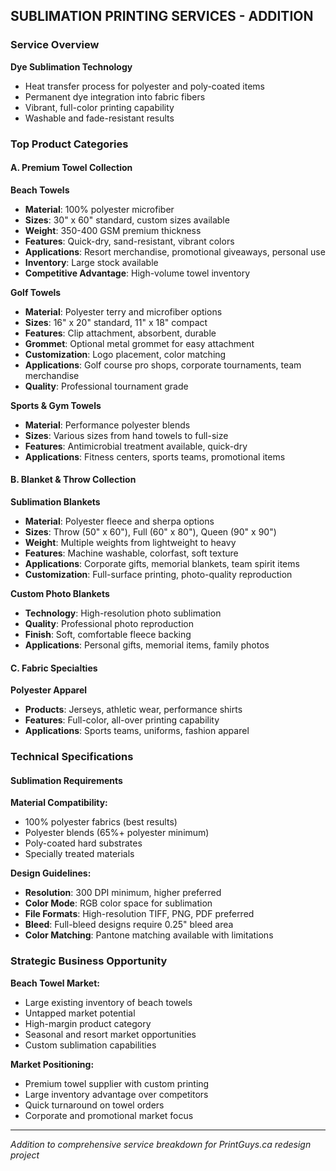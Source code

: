## SUBLIMATION PRINTING SERVICES - ADDITION

### Service Overview
**Dye Sublimation Technology**
- Heat transfer process for polyester and poly-coated items
- Permanent dye integration into fabric fibers
- Vibrant, full-color printing capability
- Washable and fade-resistant results

### Top Product Categories

#### A. Premium Towel Collection
**Beach Towels**
- **Material**: 100% polyester microfiber
- **Sizes**: 30" x 60" standard, custom sizes available
- **Weight**: 350-400 GSM premium thickness
- **Features**: Quick-dry, sand-resistant, vibrant colors
- **Applications**: Resort merchandise, promotional giveaways, personal use
- **Inventory**: Large stock available
- **Competitive Advantage**: High-volume towel inventory

**Golf Towels**
- **Material**: Polyester terry and microfiber options
- **Sizes**: 16" x 20" standard, 11" x 18" compact
- **Features**: Clip attachment, absorbent, durable
- **Grommet**: Optional metal grommet for easy attachment
- **Customization**: Logo placement, color matching
- **Applications**: Golf course pro shops, corporate tournaments, team merchandise
- **Quality**: Professional tournament grade

**Sports & Gym Towels**
- **Material**: Performance polyester blends
- **Sizes**: Various sizes from hand towels to full-size
- **Features**: Antimicrobial treatment available, quick-dry
- **Applications**: Fitness centers, sports teams, promotional items

#### B. Blanket & Throw Collection
**Sublimation Blankets**
- **Material**: Polyester fleece and sherpa options
- **Sizes**: Throw (50" x 60"), Full (60" x 80"), Queen (90" x 90")
- **Weight**: Multiple weights from lightweight to heavy
- **Features**: Machine washable, colorfast, soft texture
- **Applications**: Corporate gifts, memorial blankets, team spirit items
- **Customization**: Full-surface printing, photo-quality reproduction

**Custom Photo Blankets**
- **Technology**: High-resolution photo sublimation
- **Quality**: Professional photo reproduction
- **Finish**: Soft, comfortable fleece backing
- **Applications**: Personal gifts, memorial items, family photos

#### C. Fabric Specialties
**Polyester Apparel**
- **Products**: Jerseys, athletic wear, performance shirts
- **Features**: Full-color, all-over printing capability
- **Applications**: Sports teams, uniforms, fashion apparel

### Technical Specifications

#### Sublimation Requirements
**Material Compatibility:**
- 100% polyester fabrics (best results)
- Polyester blends (65%+ polyester minimum)
- Poly-coated hard substrates
- Specially treated materials

**Design Guidelines:**
- **Resolution**: 300 DPI minimum, higher preferred
- **Color Mode**: RGB color space for sublimation
- **File Formats**: High-resolution TIFF, PNG, PDF preferred
- **Bleed**: Full-bleed designs require 0.25" bleed area
- **Color Matching**: Pantone matching available with limitations

### Strategic Business Opportunity
**Beach Towel Market:**
- Large existing inventory of beach towels
- Untapped market potential
- High-margin product category
- Seasonal and resort market opportunities
- Custom sublimation capabilities

**Market Positioning:**
- Premium towel supplier with custom printing
- Large inventory advantage over competitors
- Quick turnaround on towel orders
- Corporate and promotional market focus

---
*Addition to comprehensive service breakdown for PrintGuys.ca redesign project*